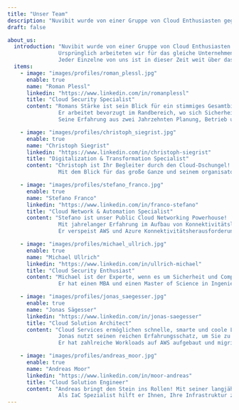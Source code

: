 ```yaml
---
title: "Unser Team"
description: "Nuvibit wurde von einer Gruppe von Cloud Enthusiasten gegründet, die stets auf der Suche nach neuen Abenteuern sind."
draft: false

about_us:
  introduction: "Nuvibit wurde von einer Gruppe von Cloud Enthusiasten gegründet, die stets auf der Suche nach neuen Abenteuern sind.<br>
                Ursprünglich arbeiteten wir für das gleiche Unternehmen in unterschiedlichen Fachbereichen. Direkt nach der Ankündigung der Cloud-Strategie des Unternehmens wurden wir mit der Aufgabe konfrontiert, eine Cloud Foundation für AWS aufzubauen. Wir haben Blut, Schweiß und Tränen in diese Cloud Foundation investiert und es ist uns gelungen, einen hervorragenden Reifegrad zu erreichen.<br>
                Jeder Einzelne von uns ist in dieser Zeit weit über das Ziel hinausgeschossen, was letztlich zu der Idee führte, mit gleichgesinnten, motivierten Kollegen ein eigenes Unternehmen zu gründen."
  items:
    - image: "images/profiles/roman_plessl.jpg"
      enable: true
      name: "Roman Plessl"
      linkedin: "https://www.linkedin.com/in/romanplessl"
      title: "Cloud Security Specialist"
      content: "Romans Stärke ist sein Blick für ein stimmiges Gesamtbild. Er deckt gezielt die Punkte auf, die fehlen oder optimiert werden können.
                Er arbeitet bevorzugt im Randbereich, wo sich Sicherheitsarchitektur und Menschen mit ihrer Unternehmenskultur vermischen.<br>
                Seine Erfahrung aus zwei Jahrzehnten Planung, Betrieb und Beratung ist besonders wertvoll."

    - image: "images/profiles/christoph_siegrist.jpg"
      enable: true
      name: "Christoph Siegrist"
      linkedin: "https://www.linkedin.com/in/christoph-siegrist"
      title: "Digitalization & Transformation Specialist"
      content: "Christoph ist Ihr Begleiter durch den Cloud-Dschungel! Er bringt jahrelange Erfahrung mit, wie man Unternehmen auf den Weg der Transformation bringt und dabei DevOps-Praktiken etabliert.<br>
                Mit dem Blick für das große Ganze und seinem organisatorischem Talent schafft er eine Umgebung, in der das volle Potenzial der Cloud ausgeschöpft werden kann."

    - image: "images/profiles/stefano_franco.jpg"
      enable: true
      name: "Stefano Franco"
      linkedin: "https://www.linkedin.com/in/franco-stefano"
      title: "Cloud Network & Automation Specialist"
      content: "Stefano ist unser Public Cloud Networking Powerhouse!
                Mit jahrelanger Erfahrung im Aufbau von Konnektivitätslösungen und seiner Leidenschaft für Automatisierung ist er weit mehr als ein klassischer Netzwerkspezialist.<br>
                Er verspeist AWS und Azure Konnektivitätsherausforderungen zum Frühstück."

    - image: "images/profiles/michael_ullrich.jpg"
      enable: true
      name: "Michael Ullrich"
      linkedin: "https://www.linkedin.com/in/ullrich-michael"
      title: "Cloud Security Enthusiast"
      content: "Michael ist der Experte, wenn es um Sicherheit und Compliance in der Cloud geht und verfügt über mehr als 25 Jahre Beratungserfahrung!<br>
                Er hat einen MBA und einen Master of Science in Ingenieurwissenschaften und ist zertifizierter AWS Solutions Architect Professional und AWS DevOps Engineer Professional."

    - image: "images/profiles/jonas_saegesser.jpg"
      enable: true
      name: "Jonas Sägesser"
      linkedin: "https://www.linkedin.com/in/jonas-saegesser"
      title: "Cloud Solution Architect"
      content: "Cloud Services ermöglichen schnelle, smarte und coole Lösungen.
                Jonas nutzt seinen reichen Erfahrungsschatz, um Sie zu befähigen, das volle Potenzial von Public Cloud Services auszuschöpfen.<br>
                Er hat zahlreiche Workloads auf AWS aufgebaut und migriert. Mit seinem Engagement als Trainer inspiriert er laufend neue Menschen für die Cloud."

    - image: "images/profiles/andreas_moor.jpg"
      enable: true
      name: "Andreas Moor"
      linkedin: "https://www.linkedin.com/in/moor-andreas"
      title: "Cloud Solution Engineer"
      content: "Andreas bringt den Stein ins Rollen! Mit seiner langjährigen Erfahrung im Entwerfen und Erstellen von Lösungen in der Cloud treibt er Ihre Projekte voran.<br>
                Als IaC Spezialist hilft er Ihnen, Ihre Infrastruktur zu digitalisieren und Aufgaben zu automatisieren, die Ihnen bislang entgangen sind."
---
```

<!--
# Mission
We are fully convinced that cloud services have the potential to tranform the digital world. We want everyone to be able to facilitate the options those services can offer in an easy, safe and fast way.
On the journey to the cloud there are lots of technical and organizational challenges to be handled. Our [Services]({{< ref "/services/" >}} "Services") will equip you with all the right tools and skills to master those challenges.
<br>
<br>

# Vision
We deliver the foundation that unlocks the full potential of public cloud services without having to compromise on compliance, security or manageability. We take away the burden of having to engineer and implement this foundation yourself.
<br>
<br>

# Values
<br>

## We use what we build
We can only provide competent support if we use our products and services ourselfs on a daily basis. If we cannot back something fully we won't recommend it to you.
<br>

## We strive for improvement and progression
Nobody is perfect. We strive for personal aswell as technical improvement and progression. Our services improve thanks to your feedback and our experiences every day.
<br>

## Scalability, security an stability is the core of our services
* An unsecure service does more harm than good.
* A service that does not scale cannot deliver the required performance or is too expensive.
* An unstable service weakens the trust and produces unnecessary cost.
<br> -->

